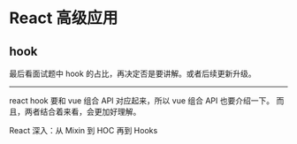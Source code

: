 # React 高级应用

## hook

最后看面试题中 hook 的占比，再决定否是要讲解。或者后续更新升级。

------

react hook 要和 vue 组合 API 对应起来，所以 vue 组合 API 也要介绍一下。
而且，两者结合着来看，会更加好理解。

React 深入：从 Mixin 到 HOC 再到 Hooks
